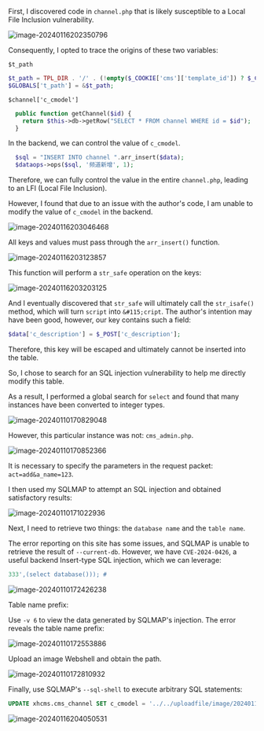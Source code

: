 First, I discovered code in `channel.php` that is likely susceptible to a Local File Inclusion vulnerability.

![image-20240116202350796](forucms.assets/image-20240116202350796.png)

Consequently, I opted to trace the origins of these two variables:

`$t_path`

```php
$t_path = TPL_DIR . '/' . (!empty($_COOKIE['cms']['template_id']) ? $_COOKIE['cms']['template_id'] : $cms['s_template']) . '/';
$GLOBALS['t_path'] = &$t_path;
```

`$channel['c_cmodel']`

```php
  public function getChannel($id) {
    return $this->db->getRow("SELECT * FROM channel WHERE id = $id");
  }
```

In the backend, we can control the value of `c_cmodel`.

```php
  $sql = "INSERT INTO channel ".arr_insert($data);
  $dataops->ops($sql, '频道新增', 1);
```

Therefore, we can fully control the value in the entire `channel.php`, leading to an LFI (Local File Inclusion).

However, I found that due to an issue with the author's code, I am unable to modify the value of `c_cmodel` in the
backend.

![image-20240116203046468](forucms.assets/image-20240116203046468.png)

All keys and values must pass through the `arr_insert()` function.

![image-20240116203123857](forucms.assets/image-20240116203123857.png)

This function will perform a `str_safe` operation on the keys:

![image-20240116203203125](forucms.assets/image-20240116203203125.png)

And I eventually discovered that `str_safe` will ultimately call the `str_isafe()` method, which will turn `script`
into `&#115;cript`. The author's intention may have been good, however, our key contains such a field:

```php
$data['c_description'] = $_POST['c_description'];
```

Therefore, this key will be escaped and ultimately cannot be inserted into the table.

So, I chose to search for an SQL injection vulnerability to help me directly modify this table.

As a result, I performed a global search for `select` and found that many instances have been converted to integer
types.

![image-20240110170829048](forucms.assets/image-20240110170829048.png)

However, this particular instance was not: `cms_admin.php`.

![image-20240110170852366](forucms.assets/image-20240110170852366.png)

It is necessary to specify the parameters in the request packet: `act=add&a_name=123`.

I then used my SQLMAP to attempt an SQL injection and obtained satisfactory results:

![image-20240110171022936](forucms.assets/image-20240110171022936.png)

Next, I need to retrieve two things: the `database name` and the `table name`.

The error reporting on this site has some issues, and SQLMAP is unable to retrieve the result of `--current-db`.
However, we have `CVE-2024-0426`, a useful backend Insert-type SQL injection, which we can leverage:

```sql
333',(select database())); #
```

![image-20240110172426238](forucms.assets/image-20240110172426238.png)

Table name prefix:

Use `-v 6` to view the data generated by SQLMAP's injection. The error reveals the table name prefix:

![image-20240110172553886](forucms.assets/image-20240110172553886.png)

Upload an image Webshell and obtain the path.

![image-20240110172810932](forucms.assets/image-20240110172810932.png)

Finally, use SQLMAP's `--sql-shell` to execute arbitrary SQL statements:

```sql
UPDATE xhcms.cms_channel SET c_cmodel = '../../uploadfile/image/20240110/20240110172804_14729.png' WHERE id = 5;
```

![image-20240116204050531](forucms.assets/image-20240116204050531.png)

